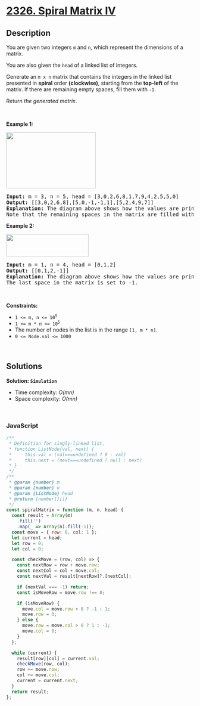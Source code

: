 # [2326. Spiral Matrix IV](https://leetcode.com/problems/spiral-matrix-iv)

## Description

<div class="elfjS" data-track-load="description_content"><p>You are given two integers <code>m</code> and <code>n</code>, which represent the dimensions of a matrix.</p>

<p>You are also given the <code>head</code> of a linked list of integers.</p>

<p>Generate an <code>m x n</code> matrix that contains the integers in the linked list presented in <strong>spiral</strong> order <strong>(clockwise)</strong>, starting from the <strong>top-left</strong> of the matrix. If there are remaining empty spaces, fill them with <code>-1</code>.</p>

<p>Return <em>the generated matrix</em>.</p>

<p>&nbsp;</p>
<p><strong class="example">Example 1:</strong></p>
<img alt="" src="https://assets.leetcode.com/uploads/2022/05/09/ex1new.jpg" style="width: 240px; height: 150px;">
<pre><strong>Input:</strong> m = 3, n = 5, head = [3,0,2,6,8,1,7,9,4,2,5,5,0]
<strong>Output:</strong> [[3,0,2,6,8],[5,0,-1,-1,1],[5,2,4,9,7]]
<strong>Explanation:</strong> The diagram above shows how the values are printed in the matrix.
Note that the remaining spaces in the matrix are filled with -1.
</pre>

<p><strong class="example">Example 2:</strong></p>
<img alt="" src="https://assets.leetcode.com/uploads/2022/05/11/ex2.jpg" style="width: 221px; height: 60px;">
<pre><strong>Input:</strong> m = 1, n = 4, head = [0,1,2]
<strong>Output:</strong> [[0,1,2,-1]]
<strong>Explanation:</strong> The diagram above shows how the values are printed from left to right in the matrix.
The last space in the matrix is set to -1.</pre>

<p>&nbsp;</p>
<p><strong>Constraints:</strong></p>

<ul>
	<li><code>1 &lt;= m, n &lt;= 10<sup>5</sup></code></li>
	<li><code>1 &lt;= m * n &lt;= 10<sup>5</sup></code></li>
	<li>The number of nodes in the list is in the range <code>[1, m * n]</code>.</li>
	<li><code>0 &lt;= Node.val &lt;= 1000</code></li>
</ul>
</div>

<p>&nbsp;</p>

## Solutions

**Solution: `Simulation`**

- Time complexity: <em>O(mn)</em>
- Space complexity: <em>O(mn)</em>

<p>&nbsp;</p>

### **JavaScript**

```js
/**
 * Definition for singly-linked list.
 * function ListNode(val, next) {
 *     this.val = (val===undefined ? 0 : val)
 *     this.next = (next===undefined ? null : next)
 * }
 */
/**
 * @param {number} m
 * @param {number} n
 * @param {ListNode} head
 * @return {number[][]}
 */
const spiralMatrix = function (m, n, head) {
  const result = Array(m)
    .fill('')
    .map(_ => Array(n).fill(-1));
  const move = { row: 0, col: 1 };
  let current = head;
  let row = 0;
  let col = 0;

  const checkMove = (row, col) => {
    const nextRow = row + move.row;
    const nextCol = col + move.col;
    const nextVal = result[nextRow]?.[nextCol];

    if (nextVal === -1) return;
    const isMoveRow = move.row !== 0;

    if (isMoveRow) {
      move.col = move.row > 0 ? -1 : 1;
      move.row = 0;
    } else {
      move.row = move.col > 0 ? 1 : -1;
      move.col = 0;
    }
  };

  while (current) {
    result[row][col] = current.val;
    checkMove(row, col);
    row += move.row;
    col += move.col;
    current = current.next;
  }
  return result;
};
```
